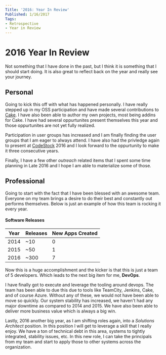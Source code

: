 ```yaml
---
Title: '2016: Year In Review'
Published: 1/16/2017
Tags:
- Retrospective
- Year in Review
---
```


# 2016 Year In Review

Not something that I have done in the past, but I think it is something that I should start doing. It is also great to reflect back on the year and really see your journey. 

## Personal

Going to kick this off with what has happened personally. I have really stepped up in my OSS participation and have made several contributions to [Cake](http://cakebuild.net/). I have also been able to author my own projects, most being addins for Cake. I have had several oppurtunites present themselves this year and those oppurtunites are not yet fully realized. 

Participation in user groups has increased and I am finally finding the user groups that I am eager to always attend. I have also had the privledge again to present at [CodeStock](http://www.codestock.org/) 2016 and I look forward to the oppurtunity to make it three consecutive years. 

Finally, I have a few other *outreach* related items that I spent some time planning in Late 2016 and I hope I am able to materialize some of those.

## Professional

Going to start with the fact that I have been blessed with an awesome team. Everyone on my team brings a desire to do their best and constantly out performs themselves. Below is just an example of how this team is rocking it every year.

#### Software Releases

| Year | Releases | New Apps Created |
|------|----------|------------------|
| 2014 |    ~10   |         0        |
| 2015 |    ~50   |         1        |
| 2016 |   ~300   |         7        |

Now this is a huge accomplishment and the kicker is that this is just a team of 5 developers. Which leads to the next big item for me, **DevOps**.  

I have finally got to execute and leverage the tooling around devops. The team has been able to due this due to tools like TeamCity, Jenkins, Cake, and of course Azure. Without any of these, we would not have been able to move so quickly. Our system stability has increased, we haven't had any major downtime as compared to 2014 and 2015.  We have also been able to deliver more business value which is always a big win.

Lastly, 2016 another big year, as I am shifting roles again, into a *Solutions Architect* position. In this position I will get to leverage a skill that I really enjoy. We have a ton of technical debt in this area, systems to tightly integrated, stability issues, etc. In this new role, I can take the principals from my team and start to apply those to other systems across the organization.


